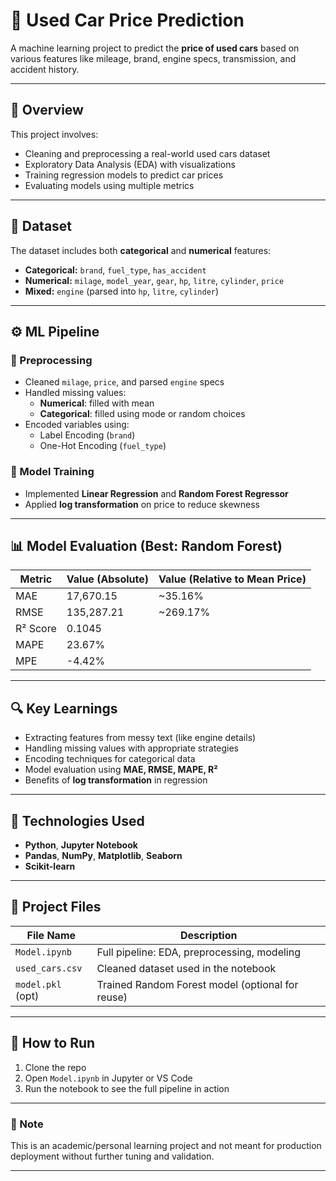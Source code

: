 # 🚗 Used Car Price Prediction

A machine learning project to predict the **price of used cars** based on various features like mileage, brand, engine specs, transmission, and accident history.

---

## 📌 Overview

This project involves:
- Cleaning and preprocessing a real-world used cars dataset
- Exploratory Data Analysis (EDA) with visualizations
- Training regression models to predict car prices
- Evaluating models using multiple metrics

---

## 📂 Dataset

The dataset includes both **categorical** and **numerical** features:

- **Categorical:** `brand`, `fuel_type`, `has_accident`
- **Numerical:** `milage`, `model_year`, `gear`, `hp`, `litre`, `cylinder`, `price`
- **Mixed:** `engine` (parsed into `hp`, `litre`, `cylinder`)

---

## ⚙️ ML Pipeline

### 🔧 Preprocessing
- Cleaned `milage`, `price`, and parsed `engine` specs
- Handled missing values:
  - **Numerical**: filled with mean
  - **Categorical**: filled using mode or random choices
- Encoded variables using:
  - Label Encoding (`brand`)
  - One-Hot Encoding (`fuel_type`)

### 🤖 Model Training
- Implemented **Linear Regression** and **Random Forest Regressor**
- Applied **log transformation** on price to reduce skewness

---

## 📊 Model Evaluation (Best: Random Forest)

| Metric   | Value (Absolute) | Value (Relative to Mean Price) |
|----------|------------------|--------------------------------|
| MAE      | 17,670.15        | ~35.16%                        |
| RMSE     | 135,287.21       | ~269.17%                       |
| R² Score | 0.1045           |                                |
| MAPE     | 23.67%           |                                |
| MPE      | -4.42%           |                                |

---

## 🔍 Key Learnings

- Extracting features from messy text (like engine details)
- Handling missing values with appropriate strategies
- Encoding techniques for categorical data
- Model evaluation using **MAE, RMSE, MAPE, R²**
- Benefits of **log transformation** in regression

---

## 🧠 Technologies Used

- **Python**, **Jupyter Notebook**
- **Pandas**, **NumPy**, **Matplotlib**, **Seaborn**
- **Scikit-learn**

---

## 📁 Project Files

| File Name       | Description                                      |
|------------------|--------------------------------------------------|
| `Model.ipynb`    | Full pipeline: EDA, preprocessing, modeling      |
| `used_cars.csv`  | Cleaned dataset used in the notebook             |
| `model.pkl` (opt)| Trained Random Forest model (optional for reuse) |

---

## 📎 How to Run

1. Clone the repo  
2. Open `Model.ipynb` in Jupyter or VS Code  
3. Run the notebook to see the full pipeline in action

---

### 📌 Note

This is an academic/personal learning project and not meant for production deployment without further tuning and validation.

---
